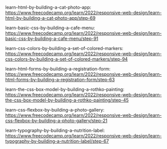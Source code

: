 learn-html-by-building-a-cat-photo-app:
https://www.freecodecamp.org/learn/2022/responsive-web-design/learn-html-by-building-a-cat-photo-app/step-69

learn-basic-css-by-building-a-cafe-menu:
https://www.freecodecamp.org/learn/2022/responsive-web-design/learn-basic-css-by-building-a-cafe-menu/step-91

learn-css-colors-by-building-a-set-of-colored-markers:
https://www.freecodecamp.org/learn/2022/responsive-web-design/learn-css-colors-by-building-a-set-of-colored-markers/step-94

learn-html-forms-by-building-a-registration-form: 
https://www.freecodecamp.org/learn/2022/responsive-web-design/learn-html-forms-by-building-a-registration-form/step-63

learn-the-css-box-model-by-building-a-rothko-painting:
https://www.freecodecamp.org/learn/2022/responsive-web-design/learn-the-css-box-model-by-building-a-rothko-painting/step-45

learn-css-flexbox-by-building-a-photo-gallery:
https://www.freecodecamp.org/learn/2022/responsive-web-design/learn-css-flexbox-by-building-a-photo-gallery/step-21

learn-typography-by-building-a-nutrition-label:
https://www.freecodecamp.org/learn/2022/responsive-web-design/learn-typography-by-building-a-nutrition-label/step-67
